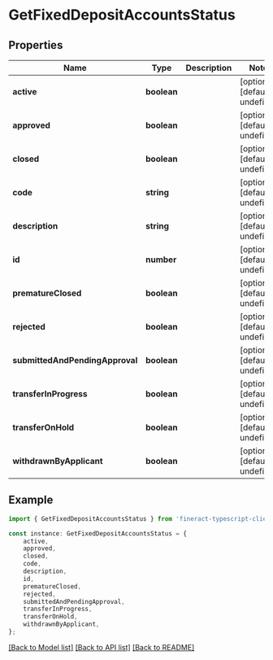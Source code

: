 # GetFixedDepositAccountsStatus


## Properties

Name | Type | Description | Notes
------------ | ------------- | ------------- | -------------
**active** | **boolean** |  | [optional] [default to undefined]
**approved** | **boolean** |  | [optional] [default to undefined]
**closed** | **boolean** |  | [optional] [default to undefined]
**code** | **string** |  | [optional] [default to undefined]
**description** | **string** |  | [optional] [default to undefined]
**id** | **number** |  | [optional] [default to undefined]
**prematureClosed** | **boolean** |  | [optional] [default to undefined]
**rejected** | **boolean** |  | [optional] [default to undefined]
**submittedAndPendingApproval** | **boolean** |  | [optional] [default to undefined]
**transferInProgress** | **boolean** |  | [optional] [default to undefined]
**transferOnHold** | **boolean** |  | [optional] [default to undefined]
**withdrawnByApplicant** | **boolean** |  | [optional] [default to undefined]

## Example

```typescript
import { GetFixedDepositAccountsStatus } from 'fineract-typescript-client';

const instance: GetFixedDepositAccountsStatus = {
    active,
    approved,
    closed,
    code,
    description,
    id,
    prematureClosed,
    rejected,
    submittedAndPendingApproval,
    transferInProgress,
    transferOnHold,
    withdrawnByApplicant,
};
```

[[Back to Model list]](../README.md#documentation-for-models) [[Back to API list]](../README.md#documentation-for-api-endpoints) [[Back to README]](../README.md)

